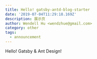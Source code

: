 ```yaml
---
title: Hello! gatsby-antd-blog-starter
date: '2019-07-04T11:29:18.169Z'
description: 展示页
author: Wendell Hu <wendzhue@gmail.com>
category: other
tags:
  - announcement
---
```


Hello! Gatsby & Ant Design!
